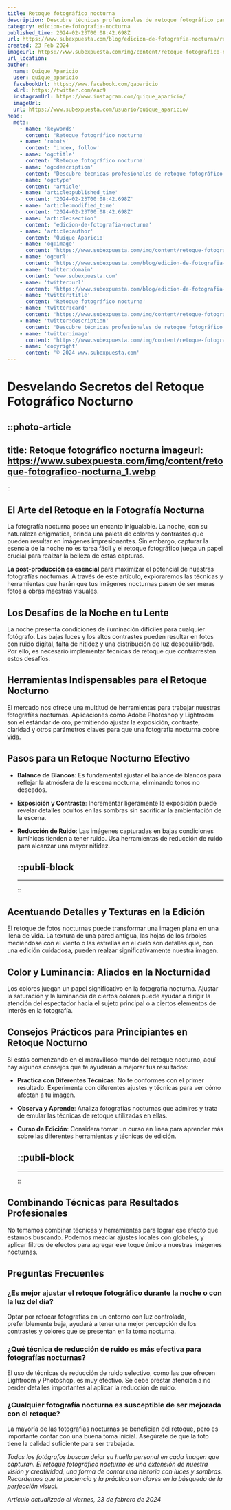 ```yaml
---
title: Retoque fotográfico nocturna
description: Descubre técnicas profesionales de retoque fotográfico para capturas nocturnas. Mejora tus imágenes y dales vida con nuestros consejos expertos.
category: edicion-de-fotografia-nocturna
published_time: 2024-02-23T00:08:42.698Z
url: https://www.subexpuesta.com/blog/edicion-de-fotografia-nocturna/retoque-fotografico-nocturna
created: 23 Feb 2024
imageUrl: https://www.subexpuesta.com/img/content/retoque-fotografico-nocturna_1.webp
url_location:
author:
  name: Quique Aparicio
  user: quique_aparicio
  facebookUrl: https://www.facebook.com/qaparicio
  xUrl: https://twitter.com/eac9
  instagramUrl: https://www.instagram.com/quique_aparicio/
  imageUrl: 
  url: https://www.subexpuesta.com/usuario/quique_aparicio/
head:
  meta:
    - name: 'keywords'
      content: 'Retoque fotográfico nocturna'
    - name: 'robots'
      content: 'index, follow'
    - name: 'og:title'
      content: 'Retoque fotográfico nocturna'
    - name: 'og:description'
      content: 'Descubre técnicas profesionales de retoque fotográfico para capturas nocturnas. Mejora tus imágenes y dales vida con nuestros consejos expertos.'
    - name: 'og:type'
      content: 'article'
    - name: 'article:published_time'
      content: '2024-02-23T00:08:42.698Z'
    - name: 'article:modified_time'
      content: '2024-02-23T00:08:42.698Z'
    - name: 'article:section'
      content: 'edicion-de-fotografia-nocturna'
    - name: 'article:author'
      content: 'Quique Aparicio'
    - name: 'og:image'
      content: 'https://www.subexpuesta.com/img/content/retoque-fotografico-nocturna_1.webp'
    - name: 'og:url'
      content: 'https://www.subexpuesta.com/blog/edicion-de-fotografia-nocturna/retoque-fotografico-nocturna'
    - name: 'twitter:domain'
      content: 'www.subexpuesta.com'
    - name: 'twitter:url'
      content: 'https://www.subexpuesta.com/blog/edicion-de-fotografia-nocturna/retoque-fotografico-nocturna'
    - name: 'twitter:title'
      content: 'Retoque fotográfico nocturna'
    - name: 'twitter:card'
      content: 'https://www.subexpuesta.com/img/content/retoque-fotografico-nocturna_1.webp'
    - name: 'twitter:description'
      content: 'Descubre técnicas profesionales de retoque fotográfico para capturas nocturnas. Mejora tus imágenes y dales vida con nuestros consejos expertos.'
    - name: 'twitter:image'
      content: 'https://www.subexpuesta.com/img/content/retoque-fotografico-nocturna_1.webp'
    - name: 'copyright'
      content: '© 2024 www.subexpuesta.com'
---
```

# **Desvelando Secretos del Retoque Fotográfico Nocturno**


::photo-article
---
title: Retoque fotográfico nocturna
imageurl: https://www.subexpuesta.com/img/content/retoque-fotografico-nocturna_1.webp
---
::


## El Arte del Retoque en la Fotografía Nocturna
La fotografía nocturna posee un encanto inigualable. La noche, con su naturaleza enigmática, brinda una paleta de colores y contrastes que pueden resultar en imágenes impresionantes. Sin embargo, capturar la esencia de la noche no es tarea fácil y el retoque fotográfico juega un papel crucial para realzar la belleza de estas capturas.

**La post-producción es esencial** para maximizar el potencial de nuestras fotografías nocturnas. A través de este artículo, exploraremos las técnicas y herramientas que harán que tus imágenes nocturnas pasen de ser meras fotos a obras maestras visuales.

## Los Desafíos de la Noche en tu Lente
La noche presenta condiciones de iluminación difíciles para cualquier fotógrafo. Las bajas luces y los altos contrastes pueden resultar en fotos con ruido digital, falta de nitidez y una distribución de luz desequilibrada. Por ello, es necesario implementar técnicas de retoque que contrarresten estos desafíos.

## Herramientas Indispensables para el Retoque Nocturno
El mercado nos ofrece una multitud de herramientas para trabajar nuestras fotografías nocturnas. Aplicaciones como Adobe Photoshop y Lightroom son el estándar de oro, permitiendo ajustar la exposición, contraste, claridad y otros parámetros claves para que una fotografía nocturna cobre vida.

## Pasos para un Retoque Nocturno Efectivo
* **Balance de Blancos**: Es fundamental ajustar el balance de blancos para reflejar la atmósfera de la escena nocturna, eliminando tonos no deseados.
* **Exposición y Contraste**: Incrementar ligeramente la exposición puede revelar detalles ocultos en las sombras sin sacrificar la ambientación de la escena.
* **Reducción de Ruido**: Las imágenes capturadas en bajas condiciones lumínicas tienden a tener ruido. Usa herramientas de reducción de ruido para alcanzar una mayor nitidez.


  ::publi-block
  ---
  ---
  ::
  
  
## Acentuando Detalles y Texturas en la Edición
El retoque de fotos nocturnas puede transformar una imagen plana en una llena de vida. La textura de una pared antigua, las hojas de los árboles meciéndose con el viento o las estrellas en el cielo son detalles que, con una edición cuidadosa, pueden realzar significativamente nuestra imagen.

## Color y Luminancia: Aliados en la Nocturnidad
Los colores juegan un papel significativo en la fotografía nocturna. Ajustar la saturación y la luminancia de ciertos colores puede ayudar a dirigir la atención del espectador hacia el sujeto principal o a ciertos elementos de interés en la fotografía.

## Consejos Prácticos para Principiantes en Retoque Nocturno
Si estás comenzando en el maravilloso mundo del retoque nocturno, aquí hay algunos consejos que te ayudarán a mejorar tus resultados:
* **Practica con Diferentes Técnicas**: No te conformes con el primer resultado. Experimenta con diferentes ajustes y técnicas para ver cómo afectan a tu imagen.
* **Observa y Aprende**: Analiza fotografías nocturnas que admires y trata de emular las técnicas de retoque utilizadas en ellas.
* **Curso de Edición**: Considera tomar un curso en línea para aprender más sobre las diferentes herramientas y técnicas de edición.


  ::publi-block
  ---
  ---
  ::
  
  
## Combinando Técnicas para Resultados Profesionales
No temamos combinar técnicas y herramientas para lograr ese efecto que estamos buscando. Podemos mezclar ajustes locales con globales, y aplicar filtros de efectos para agregar ese toque único a nuestras imágenes nocturnas.

## Preguntas Frecuentes

### ¿Es mejor ajustar el retoque fotográfico durante la noche o con la luz del día?
Optar por retocar fotografías en un entorno con luz controlada, preferiblemente baja, ayudará a tener una mejor percepción de los contrastes y colores que se presentan en la toma nocturna.

### ¿Qué técnica de reducción de ruido es más efectiva para fotografías nocturnas?
El uso de técnicas de reducción de ruido selectivo, como las que ofrecen Lightroom y Photoshop, es muy efectivo. Se debe prestar atención a no perder detalles importantes al aplicar la reducción de ruido.

### ¿Cualquier fotografía nocturna es susceptible de ser mejorada con el retoque?
La mayoría de las fotografías nocturnas se benefician del retoque, pero es importante contar con una buena toma inicial. Asegúrate de que la foto tiene la calidad suficiente para ser trabajada.

_Todos los fotógrafos buscan dejar su huella personal en cada imagen que capturan. El retoque fotográfico nocturno es una extensión de nuestra visión y creatividad, una forma de contar una historia con luces y sombras. Recordemos que la paciencia y la práctica son claves en la búsqueda de la perfección visual._

_Artículo actualizado el viernes, 23 de febrero de 2024_